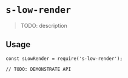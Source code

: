 # `s-low-render`

> TODO: description

## Usage

```
const sLowRender = require('s-low-render');

// TODO: DEMONSTRATE API
```
